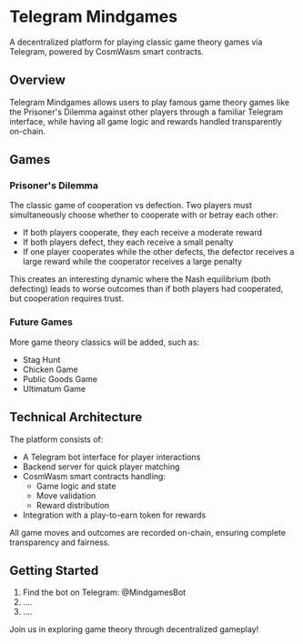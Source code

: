 # Telegram Mindgames

A decentralized platform for playing classic game theory games via Telegram, powered by CosmWasm smart contracts.

## Overview

Telegram Mindgames allows users to play famous game theory games like the Prisoner's Dilemma against other players through a familiar Telegram interface, while having all game logic and rewards handled transparently on-chain.

## Games

### Prisoner's Dilemma

The classic game of cooperation vs defection. Two players must simultaneously choose whether to cooperate with or betray each other:

- If both players cooperate, they each receive a moderate reward
- If both players defect, they each receive a small penalty
- If one player cooperates while the other defects, the defector receives a large reward while the cooperator receives a large penalty

This creates an interesting dynamic where the Nash equilibrium (both defecting) leads to worse outcomes than if both players had cooperated, but cooperation requires trust.

### Future Games

More game theory classics will be added, such as:
- Stag Hunt
- Chicken Game
- Public Goods Game
- Ultimatum Game

## Technical Architecture

The platform consists of:

- A Telegram bot interface for player interactions
- Backend server for quick player matching
- CosmWasm smart contracts handling:
  - Game logic and state
  - Move validation
  - Reward distribution
- Integration with a play-to-earn token for rewards

All game moves and outcomes are recorded on-chain, ensuring complete transparency and fairness.

## Getting Started

1. Find the bot on Telegram: @MindgamesBot
2. ....
3. ....

Join us in exploring game theory through decentralized gameplay!
